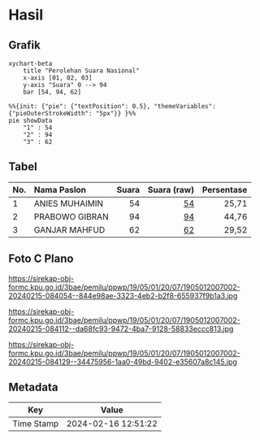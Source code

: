 # Hasil

## Grafik

```mermaid
xychart-beta
    title "Perolehan Suara Nasional"
    x-axis [01, 02, 03]
    y-axis "Suara" 0 --> 94
    bar [54, 94, 62]
```

```mermaid
%%{init: {"pie": {"textPosition": 0.5}, "themeVariables": {"pieOuterStrokeWidth": "5px"}} }%%
pie showData
    "1" : 54
    "2" : 94
    "3" : 62
```

## Tabel

| No. | Nama Paslon    | Suara | Suara (raw) | Persentase |
|:--- |:-------------- | -----:| -----------:| ----------:|
| 1   | ANIES MUHAIMIN | 54    | [54][p-1]   | 25,71      |
| 2   | PRABOWO GIBRAN | 94    | [94][p-2]   | 44,76      |
| 3   | GANJAR MAHFUD  | 62    | [62][p-3]   | 29,52      |


[p-1]: https://github.com/gigit-pemilu/pemilu-2024/blob/main/pilpres/hitung-suara/sub/19-kepulauan-bangka-belitung/sub/05-bangka-barat/sub/01-mentok/sub/2007-air-limau/sub/002-tps/sub/paslon-1.txt
[p-2]: https://github.com/gigit-pemilu/pemilu-2024/blob/main/pilpres/hitung-suara/sub/19-kepulauan-bangka-belitung/sub/05-bangka-barat/sub/01-mentok/sub/2007-air-limau/sub/002-tps/sub/paslon-2.txt
[p-3]: https://github.com/gigit-pemilu/pemilu-2024/blob/main/pilpres/hitung-suara/sub/19-kepulauan-bangka-belitung/sub/05-bangka-barat/sub/01-mentok/sub/2007-air-limau/sub/002-tps/sub/paslon-3.txt

## Foto C Plano

https://sirekap-obj-formc.kpu.go.id/3bae/pemilu/ppwp/19/05/01/20/07/1905012007002-20240215-084054--844e98ae-3323-4eb2-b2f8-655937f9b1a3.jpg

https://sirekap-obj-formc.kpu.go.id/3bae/pemilu/ppwp/19/05/01/20/07/1905012007002-20240215-084112--da68fc93-9472-4ba7-9128-58833eccc813.jpg

https://sirekap-obj-formc.kpu.go.id/3bae/pemilu/ppwp/19/05/01/20/07/1905012007002-20240215-084129--34475956-1aa0-49bd-9402-e35607a8c145.jpg


## Metadata

| Key        | Value               |
| ---------- | ------------------- |
| Time Stamp | 2024-02-16 12:51:22 |



